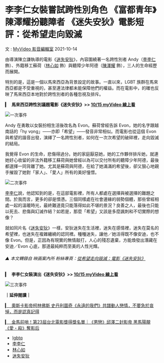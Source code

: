 # 李李仁女裝嘗試跨性別角色 《富都青年》陳澤耀扮聽障者 《迷失安狄》電影短評：從希望走向毀滅

文 : [MyVideo 影音編輯室](https://blog.myvideo.net.tw/author/author_99/) 2021-10-14

由導演陳立謙執導的電影《[迷失安狄](https://www.myvideo.net.tw/details/0/338081?utm_source=blog&utm_medium=post&utm_campaign=blog_post_arstinchen-miss-andy_%E8%BF%B7%E5%A4%B1%E5%AE%89%E7%8B%84)》，內容圍繞著一名跨性別者 Andy（[李李仁](https://www.myvideo.net.tw/person/%E6%9D%8E%E6%9D%8E%E4%BB%81_S0001526?utm_source=blog&utm_medium=post&utm_campaign=blog_post_arstinchen-miss-andy_%E6%9D%8E%E6%9D%8E%E4%BB%81) 飾）、外籍移工蘇荷（[林心如](https://www.myvideo.net.tw/person/%E6%9E%97%E5%BF%83%E5%A6%82_S0001618?utm_source=blog&utm_medium=post&utm_campaign=blog_post_arstinchen-miss-andy_%E6%9E%97%E5%BF%83%E5%A6%82) 飾）與聽障少年阿德（[陳澤耀](https://www.myvideo.net.tw/person/%E9%99%B3%E6%BE%A4%E8%80%80_S0002715?utm_source=blog&utm_medium=post&utm_campaign=blog_post_arstinchen-miss-andy_%E9%99%B3%E6%BE%A4%E8%80%80) 飾），三人的生命經歷而展開。​

特別的是，這是一個以馬來西亞為背景設定的故事。一直以來，LGBT 族群在馬來西亞都是不受重視的，甚至連法律都未能保障他們的權益。而在電影中，的確也反映了馬來西亞本地對於跨性別者的各種忽視及排斥。​

**▎⠀馬來西亞跨性別議題電影《迷失安狄》>> [10/15 myVideo 線上看](https://www.myvideo.net.tw/details/0/338081?utm_source=blog&utm_medium=post&utm_campaign=blog_post_arstinchen-miss-andy_10%2F15+myVideo+%E7%B7%9A%E4%B8%8A%E7%9C%8B)**

![一次事件](https://www.myvideo.net.tw/details/0/338081?utm_source=blog&utm_medium=post&utm_campaign=blog_post_arstinchen-miss-andy_)

Andy 在勇敢以女裝扮相生活後改名為 Evon。蘇荷曾經告訴 Evon，她的名字跟越南話的「hy vọng」——亦即「希望」——發音非常相似。而電影也從這個 Evon 與希望的諧音出發，演繹了一名跨性別者，如何在一次次希望的破碎裡，走向毀滅的結局。​

我覺得 Evon 的生命，悲傷得過分。她的家庭厭惡她，她的工作夥伴排斥她，就連她好心收留的非法外籍移工蘇荷與她曾經以為可以交付所有的聽障少年阿德，最後都選擇一同背離了她。尤其是蘇荷與阿德，在給了她滿滿的希望後，卻又狠心地親手摧毀了她對「家人」、「愛人」所有的美好憧憬。​

![二次事件](https://www.myvideo.net.tw/details/0/338081?utm_source=blog&utm_medium=post&utm_campaign=blog_post_arstinchen-miss-andy_)

[李李仁](https://www.myvideo.net.tw/person/%E6%9D%8E%E6%9D%8E%E4%BB%81_S0001526?utm_source=blog&utm_medium=post&utm_campaign=blog_post_arstinchen-miss-andy_%E6%9D%8E%E6%9D%8E%E4%BB%81)說，他認知到的是，在這部電影裡，所有人都處在選擇與被選擇的難題之間。於我而言，更多的卻是憤懣。三個同樣處在社會邊緣的弱勢個體，那些曾經相處一起的溫暖時光，最終難道竟只能落得如此不堪的景況？良善之人，最後也只能以死去、悲傷與幻滅作結？如若是，那麼「希望」又該是多麼諷刺和不切實際的想像？​

就如同片名《[迷失安狄](https://www.myvideo.net.tw/details/0/338081?utm_source=blog&utm_medium=post&utm_campaign=blog_post_arstinchen-miss-andy_%E8%BF%B7%E5%A4%B1%E5%AE%89%E7%8B%84)》一樣，安狄迷失在生活裡，迷失在感情裡，迷失在莫名的希望裡，也迷失在複雜纏繞的認同裡。種種迷失，讓他／她活得既不像安迪，也不像 Evon。但是，正因為有現實的無情敲打，人心的殘忍遺棄，方能煥發出潛藏在安迪／Evon 心底，那道最純粹而至美的人性光輝。​

###### ▲ 本文轉錄自 映画案內所 粉絲專頁：[從希望走向毀滅：電影《迷失安狄》​](https://www.facebook.com/arstinchen/posts/116371807013987)

**▎⠀李李仁女裝演出《迷失安狄》>> [10/15 myVideo 線上看](https://www.myvideo.net.tw/details/0/338081?utm_source=blog&utm_medium=post&utm_campaign=blog_post_arstinchen-miss-andy_10%2F15+myVideo+%E7%B7%9A%E4%B8%8A%E7%9C%8B)**

![三次事件](https://www.myvideo.net.tw/details/0/338081?utm_source=blog&utm_medium=post&utm_campaign=blog_post_arstinchen-miss-andy_)

**｜延伸閱讀｜**

[▎⠀奧斯卡影帝柯林佛斯 史丹利圖奇《永遠的我們》共譜動人戀情，不要急於哀悼，而是認真記得](https://blog.myvideo.net.tw/post-arstinchen-supernova.html?from=further-reading)

[▎⠀金馬前哨！第23屆台北電影獎得獎名單｜《男戀》邱澤二封影帝 黑馬陽靚《愛・殺》奪影后](https://blog.myvideo.net.tw/post-taipei-film-awards-23-winners.html?from=further-reading)

-   [lgbtq](https://blog.myvideo.net.tw/tag/lgbtq/)
-   [李李仁](https://blog.myvideo.net.tw/tag/%e6%9d%8e%e6%9d%8e%e4%bb%81/)
-   [林心如](https://blog.myvideo.net.tw/tag/%e6%9e%97%e5%bf%83%e5%A6%82/)
-   [迷失安狄](https://blog.myvideo.net.tw/tag/%e8%bf%b7%e5%A4%b1%e5%AE%89%e7%8b%84/)
<!-- tcd_original_link https://blog.myvideo.net.tw/arstinchen-miss-andy/ -->
